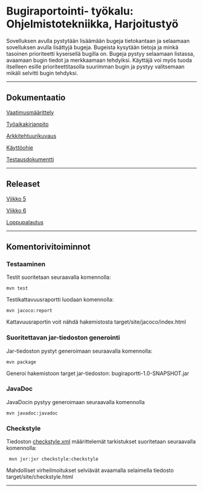 # Bugiraportointi- työkalu: Ohjelmistotekniikka, Harjoitustyö

Sovelluksen avulla pystytään lisäämään bugeja tietokantaan ja selaamaan sovelluksen avulla lisättyjä bugeja. Bugeista kysytään tietoja ja minkä tasoinen prioriteetti kyseisellä bugilla on. Bugeja pystyy selaamaan listassa, avaamaan bugin tiedot ja merkkaamaan tehdyiksi. Käyttäjä voi myös tuoda itselleen esille prioriteettitasolla suurimman bugin ja pystyy valitsemaan mikäli selvitti bugin tehdyksi. 

<hr>

## Dokumentaatio
[Vaatimusmäärittely](https://github.com/jooala/ot-harjoitustyo/blob/master/dokumentaatio/M%C3%A4%C3%A4rittelydokumentti.md)

[Työaikakirjanpito](https://github.com/jooala/ot-harjoitustyo/blob/master/dokumentaatio/tuntikirjanpito.md)

[Arkkitehtuurikuvaus](https://github.com/jooala/ot-harjoitustyo/blob/master/dokumentaatio/arkkitehtuuri.md)

[Käyttöohje](https://github.com/jooala/ot-harjoitustyo/blob/master/dokumentaatio/k%C3%A4ytt%C3%B6ohje.md)

[Testausdokumentti](https://github.com/jooala/ot-harjoitustyo/blob/master/dokumentaatio/testausdokumentti.md)

<hr>

## Releaset
[Viikko 5](https://github.com/jooala/ot-harjoitustyo/releases/tag/viikko5)

[Viikko 6](https://github.com/jooala/ot-harjoitustyo/releases/tag/viikko6)

[Loppupalautus](https://github.com/jooala/ot-harjoitustyo/releases/tag/loppupalautus)

<hr>

## Komentorivitoiminnot

### Testaaminen

Testit suoritetaan seuraavalla komennolla:

```
mvn test
```

Testikattavuusraportti luodaan komennolla:

```
mvn jacoco:report
```

Kattavuusraportin voit nähdä hakemistosta target/site/jacoco/index.html

### Suoritettavan jar-tiedoston generointi

Jar-tiedoston pystyt generoimaan seuraavalla komennolla:

```
mvn package
```

Generoi hakemistoon target jar-tiedoston: bugiraportti-1.0-SNAPSHOT.jar

### JavaDoc
JavaDocin pystyy generoimaan seuraavalla komennolla

```
mvn javadoc:javadoc
```

### Checkstyle

Tiedoston [checkstyle.xml](https://github.com/jooala/ot-harjoitustyo/blob/master/bugiraportti/checkstyle.xml) määrittelemät tarkistukset suoritetaan seuraavalla komennolla:

```
 mvn jxr:jxr checkstyle:checkstyle
```

Mahdolliset virheilmoitukset selviävät avaamalla selaimella tiedosto target/site/checkstyle.html

<hr>
